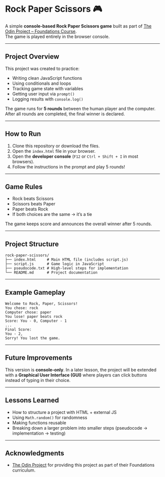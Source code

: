 # Rock Paper Scissors 🎮

A simple **console-based Rock Paper Scissors game** built as part of [The Odin Project – Foundations Course](https://www.theodinproject.com/).  
The game is played entirely in the browser console.

---

## Project Overview
This project was created to practice:
- Writing clean JavaScript functions
- Using conditionals and loops
- Tracking game state with variables
- Getting user input via `prompt()`
- Logging results with `console.log()`

The game runs for **5 rounds** between the human player and the computer. After all rounds are completed, the final winner is declared.

---

## How to Run
1. Clone this repository or download the files.
2. Open the `index.html` file in your browser.
3. Open the **developer console** (`F12` or `Ctrl + Shift + I` in most browsers).
4. Follow the instructions in the prompt and play 5 rounds!

---

## Game Rules
- Rock beats Scissors  
- Scissors beats Paper  
- Paper beats Rock  
- If both choices are the same → it’s a tie

The game keeps score and announces the overall winner after 5 rounds.

---

## Project Structure
```
rock-paper-scissors/
├── index.html     # Main HTML file (includes script.js)
├── script.js      # Game logic in JavaScript
├── pseudocode.txt # High-level steps for implementation
└── README.md      # Project documentation
```

---

## Example Gameplay
```
Welcome to Rock, Paper, Scissors!
You chose: rock
Computer chose: paper
You lose! paper beats rock
Score: You - 0, Computer - 1
...
Final Score:
You - 2,
Sorry! You lost the game.
```

---

## Future Improvements
This version is **console-only**. In a later lesson, the project will be extended with a **Graphical User Interface (GUI)** where players can click buttons instead of typing in their choice.

---

## Lessons Learned
- How to structure a project with HTML + external JS
- Using `Math.random()` for randomness
- Making functions reusable
- Breaking down a larger problem into smaller steps (pseudocode → implementation → testing)

---

## Acknowledgments
- [The Odin Project](https://www.theodinproject.com/) for providing this project as part of their Foundations curriculum.
